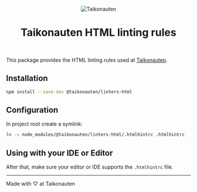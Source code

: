 <p align="center">
  <img src="https://i.imgur.com/dV1aZjJ.png" title="Taikonauten">
</p>

<h1 align="center">Taikonauten HTML linting rules</h1>

<p>&nbsp;</p>

This package provides the HTML linting rules used at [Taikonauten](https://taikonauten.com).

## Installation

```bash
npm install --save-dev @taikonauten/linters-html
```

## Configuration

In project root create a symlink:

```bash
ln -s node_modules/@taikonauten/linters-html/.htmlhintrc .htmlhintrc
```

## Using with your IDE or Editor

After that, make sure your editor or IDE supports the `.htmlhintrc` file.

---

Made with ♡ at Taikonauten

